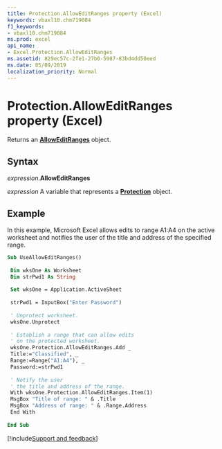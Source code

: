 ```yaml
---
title: Protection.AllowEditRanges property (Excel)
keywords: vbaxl10.chm719084
f1_keywords:
- vbaxl10.chm719084
ms.prod: excel
api_name:
- Excel.Protection.AllowEditRanges
ms.assetid: 829ec57c-2fe1-27b0-5987-83bd4dd50eed
ms.date: 05/09/2019
localization_priority: Normal
---
```



# Protection.AllowEditRanges property (Excel)

Returns an **[AllowEditRanges](Excel.AllowEditRanges.md)** object.


## Syntax

_expression_.**AllowEditRanges**

_expression_ A variable that represents a **[Protection](Excel.Protection.md)** object.


## Example

In this example, Microsoft Excel allows edits to range A1:A4 on the active worksheet and notifies the user of the title and address of the specified range.

```vb
Sub UseAllowEditRanges() 
 
 Dim wksOne As Worksheet 
 Dim strPwd1 As String 
 
 Set wksOne = Application.ActiveSheet 
 
 strPwd1 = InputBox("Enter Password") 
 
 ' Unprotect worksheet. 
 wksOne.Unprotect 
 
 ' Establish a range that can allow edits 
 ' on the protected worksheet. 
 wksOne.Protection.AllowEditRanges.Add _ 
 Title:="Classified", _ 
 Range:=Range("A1:A4"), _ 
 Password:=strPwd1 
 
 ' Notify the user 
 ' the title and address of the range. 
 With wksOne.Protection.AllowEditRanges.Item(1) 
 MsgBox "Title of range: " & .Title 
 MsgBox "Address of range: " & .Range.Address 
 End With 
 
End Sub
```




[!include[Support and feedback](~/includes/feedback-boilerplate.md)]